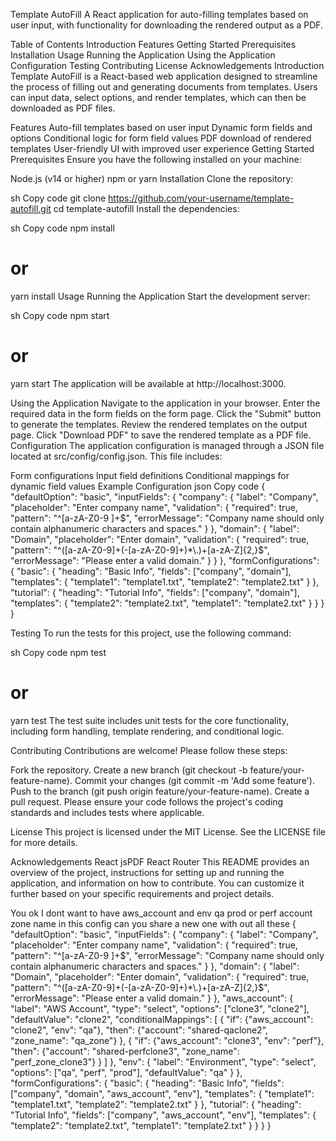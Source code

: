 Template AutoFill
A React application for auto-filling templates based on user input, with functionality for downloading the rendered output as a PDF.

Table of Contents
Introduction
Features
Getting Started
Prerequisites
Installation
Usage
Running the Application
Using the Application
Configuration
Testing
Contributing
License
Acknowledgements
Introduction
Template AutoFill is a React-based web application designed to streamline the process of filling out and generating documents from templates. Users can input data, select options, and render templates, which can then be downloaded as PDF files.

Features
Auto-fill templates based on user input
Dynamic form fields and options
Conditional logic for form field values
PDF download of rendered templates
User-friendly UI with improved user experience
Getting Started
Prerequisites
Ensure you have the following installed on your machine:

Node.js (v14 or higher)
npm or yarn
Installation
Clone the repository:

sh
Copy code
git clone https://github.com/your-username/template-autofill.git
cd template-autofill
Install the dependencies:

sh
Copy code
npm install
# or
yarn install
Usage
Running the Application
Start the development server:

sh
Copy code
npm start
# or
yarn start
The application will be available at http://localhost:3000.

Using the Application
Navigate to the application in your browser.
Enter the required data in the form fields on the form page.
Click the "Submit" button to generate the templates.
Review the rendered templates on the output page.
Click "Download PDF" to save the rendered template as a PDF file.
Configuration
The application configuration is managed through a JSON file located at src/config/config.json. This file includes:

Form configurations
Input field definitions
Conditional mappings for dynamic field values
Example Configuration
json
Copy code
{
  "defaultOption": "basic",
  "inputFields": {
    "company": {
      "label": "Company",
      "placeholder": "Enter company name",
      "validation": {
        "required": true,
        "pattern": "^[a-zA-Z0-9 ]+$",
        "errorMessage": "Company name should only contain alphanumeric characters and spaces."
      }
    },
    "domain": {
      "label": "Domain",
      "placeholder": "Enter domain",
      "validation": {
        "required": true,
        "pattern": "^([a-zA-Z0-9]+(-[a-zA-Z0-9]+)*\\.)+[a-zA-Z]{2,}$",
        "errorMessage": "Please enter a valid domain."
      }
    }
  },
  "formConfigurations": {
    "basic": {
      "heading": "Basic Info",
      "fields": ["company", "domain"],
      "templates": {
        "template1": "template1.txt",
        "template2": "template2.txt"
      }
    },
    "tutorial": {
      "heading": "Tutorial Info",
      "fields": ["company", "domain"],
      "templates": {
        "template2": "template2.txt",
        "template1": "template2.txt"
      }
    }
  }
}

Testing
To run the tests for this project, use the following command:

sh
Copy code
npm test
# or
yarn test
The test suite includes unit tests for the core functionality, including form handling, template rendering, and conditional logic.

Contributing
Contributions are welcome! Please follow these steps:

Fork the repository.
Create a new branch (git checkout -b feature/your-feature-name).
Commit your changes (git commit -m 'Add some feature').
Push to the branch (git push origin feature/your-feature-name).
Create a pull request.
Please ensure your code follows the project's coding standards and includes tests where applicable.

License
This project is licensed under the MIT License. See the LICENSE file for more details.

Acknowledgements
React
jsPDF
React Router
This README provides an overview of the project, instructions for setting up and running the application, and information on how to contribute. You can customize it further based on your specific requirements and project details.


You
ok I dont want to have aws_account and env qa prod or perf account zone name in this config can you share a new one with out all these 
{
  "defaultOption": "basic",
  "inputFields": {
    "company": {
      "label": "Company",
      "placeholder": "Enter company name",
      "validation": {
        "required": true,
        "pattern": "^[a-zA-Z0-9 ]+$",
        "errorMessage": "Company name should only contain alphanumeric characters and spaces."
      }
    },
    "domain": {
      "label": "Domain",
      "placeholder": "Enter domain",
      "validation": {
        "required": true,
        "pattern": "^([a-zA-Z0-9]+(-[a-zA-Z0-9]+)*\\.)+[a-zA-Z]{2,}$",
        "errorMessage": "Please enter a valid domain."
      }
    },
    "aws_account": {
      "label": "AWS Account",
      "type": "select",
      "options": ["clone3", "clone2"],
      "defaultValue": "clone2",
      "conditionalMappings": [
        {
          "if": {"aws_account": "clone2", "env": "qa"},
          "then": {"account": "shared-qaclone2", "zone_name": "qa_zone"}
        },
        {
          "if": {"aws_account": "clone3", "env": "perf"},
          "then": {"account": "shared-perfclone3", "zone_name": "perf_zone_clone3"}
        }
      ]
    },
    "env": {
      "label": "Environment",
      "type": "select",
      "options": ["qa", "perf", "prod"],
      "defaultValue": "qa"
    }
  },
  "formConfigurations": {
    "basic": {
      "heading": "Basic Info",
      "fields": ["company", "domain", "aws_account", "env"],
      "templates": {
        "template1": "template1.txt",
        "template2": "template2.txt"
      }
    },
    "tutorial": {
      "heading": "Tutorial Info",
      "fields": ["company", "aws_account", "env"],
      "templates": {
        "template2": "template2.txt",
        "template1": "template2.txt"
      }
    }
  }
}